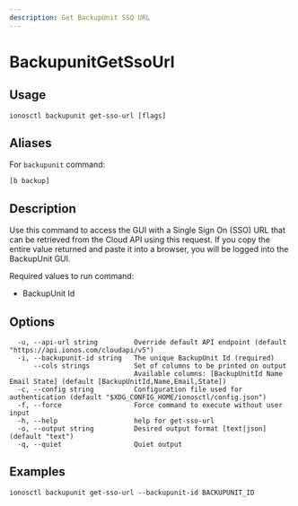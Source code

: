 ```yaml
---
description: Get BackupUnit SSO URL
---
```


# BackupunitGetSsoUrl

## Usage

```text
ionosctl backupunit get-sso-url [flags]
```

## Aliases

For `backupunit` command:

```text
[b backup]
```

## Description

Use this command to access the GUI with a Single Sign On \(SSO\) URL that can be retrieved from the Cloud API using this request. If you copy the entire value returned and paste it into a browser, you will be logged into the BackupUnit GUI.

Required values to run command:

* BackupUnit Id

## Options

```text
  -u, --api-url string         Override default API endpoint (default "https://api.ionos.com/cloudapi/v5")
  -i, --backupunit-id string   The unique BackupUnit Id (required)
      --cols strings           Set of columns to be printed on output 
                               Available columns: [BackupUnitId Name Email State] (default [BackupUnitId,Name,Email,State])
  -c, --config string          Configuration file used for authentication (default "$XDG_CONFIG_HOME/ionosctl/config.json")
  -f, --force                  Force command to execute without user input
  -h, --help                   help for get-sso-url
  -o, --output string          Desired output format [text|json] (default "text")
  -q, --quiet                  Quiet output
```

## Examples

```text
ionosctl backupunit get-sso-url --backupunit-id BACKUPUNIT_ID
```

